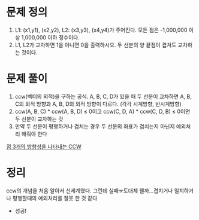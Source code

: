# 문제 정의

1. L1: (x1,y1), (x2,y2), L2: (x3,y3), (x4,y4)가 주어진다. 모든 점은 -1,000,000 이상 1,000,000 이하 정수이다.
2. L1, L2가 교차하면 1을 아니면 0을 출력하시오. 두 선분의 양 끝점이 겹쳐도 교차하는 것이다.

# 문제 풀이

1. ccw(벡터의 외적)을 구하는 공식. A, B, C, D가 있을 때 두 선분이 교차하면 A, B, C의 외적 방향과 A, B, D의 외적 방향이 다르다. (각각 시계방향, 반시계방향)
2. ccw(A, B, C) * ccw(A, B, D) ≤ 0이고 ccw(C, D, A) * ccw(C, D, B) ≤ 0이면 두 선분이 교차하는 것
3. 만약 두 선분이 평행하거나 겹치는 경우 두 선분의 좌표가  겹치는지 아닌지 예외처리 해줘야 한다

[점 3개의 방향성을 나타내는 CCW](https://www.acmicpc.net/blog/view/27)

# 정리

ccw의 개념을 처음 알아서 신세계였다. 그런데 실패ㅠ도대체 왤까...겹치거나 일치하거나 평행할때의 예외처리를 잘못 한 것 같다

- 성공!